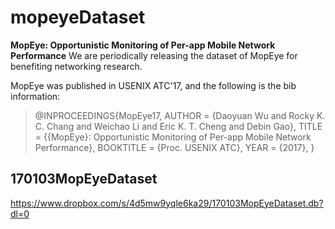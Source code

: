 # mopeyeDataset
**MopEye: Opportunistic Monitoring of Per-app Mobile Network Performance**
We are periodically releasing the dataset of MopEye for benefiting networking research.

MopEye was published in USENIX ATC'17, and the following is the bib information:
> @INPROCEEDINGS{MopEye17,
>   AUTHOR =       {Daoyuan Wu and Rocky K. C. Chang and Weichao Li and Eric K. T. Cheng and Debin Gao},
>   TITLE =        {{MopEye}: Opportunistic Monitoring of Per-app Mobile Network Performance},
>   BOOKTITLE =    {Proc. USENIX ATC},
>   YEAR =         {2017},
> }

## 170103MopEyeDataset
https://www.dropbox.com/s/4d5mw9yqle6ka29/170103MopEyeDataset.db?dl=0
